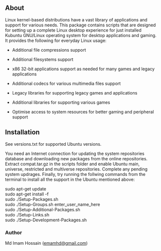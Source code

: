 About
------------

Linux kernel-based distributions have a vast library of applications and support for various needs. This package contains scripts that are designed for setting up a complete Linux desktop experience for just installed Kubuntu GNU/Linux operating system for desktop applications and gaming. It provides the following for everyday Linux usage:

- Additional file compressions support

- Additional filesystems support

- x86 32-bit applications support as needed for many games and legacy applications

- Additional codecs for various multimedia files support

- Legacy libraries for supporting legacy games and applications

- Additional libraries for supporting various games

- Optimise access to system resources for better gaming and peripheral support

## Installation

See versions.txt for supported Ubuntu versions.

You need an Internet connection for updating the system repositories database and downloading new packages from the online repositories. Extract compat.tar.gz in the scripts folder and enable Ubuntu main, universe, restricted and multiverse repositories. Complete any pending system updrages. Finally, try running the follwing commands from the terminal to install all the support in the Ubuntu mentioned above:

sudo apt-get update  
sudo apt-get install -f  
sudo ./Setup-Packages.sh  
sudo ./Setup-Groups.sh enter_user_name_here  
sudo ./Setup-Additional-Packages.sh  
sudo ./Setup-Links.sh  
sudo ./Setup-Development-Packages.sh  

### Author

Md Imam Hossain (emamhd@gmail.com)

